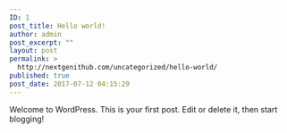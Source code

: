 ```yaml
---
ID: 1
post_title: Hello world!
author: admin
post_excerpt: ""
layout: post
permalink: >
  http://nextgenithub.com/uncategorized/hello-world/
published: true
post_date: 2017-07-12 04:15:29
---
```

Welcome to WordPress. This is your first post. Edit or delete it, then start blogging!